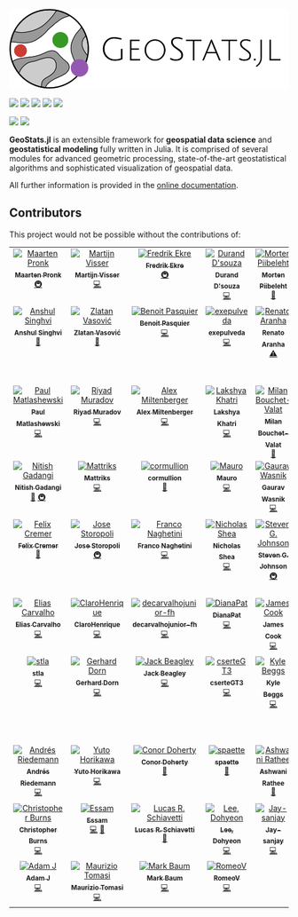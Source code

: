 ![GeoStats.jl](https://raw.githubusercontent.com/JuliaEarth/GeoStats.jl/master/docs/src/assets/logo-text.svg)

[![](https://img.shields.io/github/actions/workflow/status/JuliaEarth/GeoStats.jl/CI.yml?branch=master&style=flat-square)](https://github.com/JuliaEarth/GeoStats.jl/actions)
[![](https://img.shields.io/badge/chat-on%20zulip-9cf?style=flat-square)](https://julialang.zulipchat.com/#narrow/stream/276201-geostats.2Ejl)
[![](https://img.shields.io/badge/docs-stable-blue?style=flat-square)](https://JuliaEarth.github.io/GeoStatsDocs/stable)
[![](https://img.shields.io/badge/docs-latest-blue?style=flat-square)](https://JuliaEarth.github.io/GeoStatsDocs/dev)
[![](https://img.shields.io/badge/license-MIT-blue?style=flat-square)](https://github.com/JuliaEarth/GeoStats.jl/blob/master/LICENSE)

[![](https://img.shields.io/badge/JOSS-10.21105%2Fjoss.00692-brightgreen?style=flat-square)](https://doi.org/10.21105/joss.00692)
[![](https://img.shields.io/badge/DOI-10.5281%2Fzenodo.3875233-blue?style=flat-square)](https://zenodo.org/badge/latestdoi/33827844)

**GeoStats.jl** is an extensible framework for **geospatial data science** and
**geostatistical modeling** fully written in Julia. It is comprised of several
modules for advanced geometric processing, state-of-the-art geostatistical
algorithms and sophisticated visualization of geospatial data.

All further information is provided in the
[online documentation](https://JuliaEarth.github.io/GeoStatsDocs/stable).

## Contributors

This project would not be possible without the contributions of:

<!-- ALL-CONTRIBUTORS-LIST:START - Do not remove or modify this section -->
<!-- prettier-ignore-start -->
<!-- markdownlint-disable -->
<table>
  <tbody>
    <tr>
      <td align="center" valign="top" width="14.28%"><a href="https://www.evetion.nl"><img src="https://avatars0.githubusercontent.com/u/8655030?v=4?s=100" width="100px;" alt="Maarten Pronk"/><br /><sub><b>Maarten Pronk</b></sub></a><br /><a href="#infra-evetion" title="Infrastructure (Hosting, Build-Tools, etc)">🚇</a></td>
      <td align="center" valign="top" width="14.28%"><a href="https://github.com/visr"><img src="https://avatars1.githubusercontent.com/u/4471859?v=4?s=100" width="100px;" alt="Martijn Visser"/><br /><sub><b>Martijn Visser</b></sub></a><br /><a href="https://github.com/JuliaEarth/GeoStats.jl/commits?author=visr" title="Code">💻</a></td>
      <td align="center" valign="top" width="14.28%"><a href="https://github.com/fredrikekre"><img src="https://avatars2.githubusercontent.com/u/11698744?v=4?s=100" width="100px;" alt="Fredrik Ekre"/><br /><sub><b>Fredrik Ekre</b></sub></a><br /><a href="#infra-fredrikekre" title="Infrastructure (Hosting, Build-Tools, etc)">🚇</a></td>
      <td align="center" valign="top" width="14.28%"><a href="http://dldx.org"><img src="https://avatars2.githubusercontent.com/u/107700?v=4?s=100" width="100px;" alt="Durand D'souza"/><br /><sub><b>Durand D'souza</b></sub></a><br /><a href="https://github.com/JuliaEarth/GeoStats.jl/commits?author=dldx" title="Code">💻</a></td>
      <td align="center" valign="top" width="14.28%"><a href="https://github.com/mortenpi"><img src="https://avatars1.githubusercontent.com/u/147757?v=4?s=100" width="100px;" alt="Morten Piibeleht"/><br /><sub><b>Morten Piibeleht</b></sub></a><br /><a href="https://github.com/JuliaEarth/GeoStats.jl/commits?author=mortenpi" title="Documentation">📖</a></td>
      <td align="center" valign="top" width="14.28%"><a href="https://github.com/tkelman"><img src="https://avatars0.githubusercontent.com/u/5934628?v=4?s=100" width="100px;" alt="Tony Kelman"/><br /><sub><b>Tony Kelman</b></sub></a><br /><a href="#infra-tkelman" title="Infrastructure (Hosting, Build-Tools, etc)">🚇</a></td>
      <td align="center" valign="top" width="14.28%"><a href="https://www.linkedin.com/in/madnansiddique/"><img src="https://avatars0.githubusercontent.com/u/8629089?v=4?s=100" width="100px;" alt="M. A. Siddique"/><br /><sub><b>M. A. Siddique</b></sub></a><br /><a href="#question-masiddique" title="Answering Questions">💬</a></td>
    </tr>
    <tr>
      <td align="center" valign="top" width="14.28%"><a href="https://github.com/asinghvi17"><img src="https://avatars1.githubusercontent.com/u/32143268?v=4?s=100" width="100px;" alt="Anshul Singhvi"/><br /><sub><b>Anshul Singhvi</b></sub></a><br /><a href="https://github.com/JuliaEarth/GeoStats.jl/commits?author=asinghvi17" title="Documentation">📖</a></td>
      <td align="center" valign="top" width="14.28%"><a href="https://zdroid.github.io"><img src="https://avatars2.githubusercontent.com/u/2725611?v=4?s=100" width="100px;" alt="Zlatan Vasović"/><br /><sub><b>Zlatan Vasović</b></sub></a><br /><a href="https://github.com/JuliaEarth/GeoStats.jl/commits?author=zdroid" title="Documentation">📖</a></td>
      <td align="center" valign="top" width="14.28%"><a href="https://www.bpasquier.com/"><img src="https://avatars2.githubusercontent.com/u/4486578?v=4?s=100" width="100px;" alt="Benoit Pasquier"/><br /><sub><b>Benoit Pasquier</b></sub></a><br /><a href="https://github.com/JuliaEarth/GeoStats.jl/commits?author=briochemc" title="Code">💻</a></td>
      <td align="center" valign="top" width="14.28%"><a href="https://github.com/exepulveda"><img src="https://avatars2.githubusercontent.com/u/5109252?v=4?s=100" width="100px;" alt="exepulveda"/><br /><sub><b>exepulveda</b></sub></a><br /><a href="https://github.com/JuliaEarth/GeoStats.jl/commits?author=exepulveda" title="Code">💻</a></td>
      <td align="center" valign="top" width="14.28%"><a href="https://github.com/errearanhas"><img src="https://avatars1.githubusercontent.com/u/12888985?v=4?s=100" width="100px;" alt="Renato Aranha"/><br /><sub><b>Renato Aranha</b></sub></a><br /><a href="https://github.com/JuliaEarth/GeoStats.jl/commits?author=errearanhas" title="Tests">⚠️</a></td>
      <td align="center" valign="top" width="14.28%"><a href="http://pkofod.com/"><img src="https://avatars0.githubusercontent.com/u/8431156?v=4?s=100" width="100px;" alt="Patrick Kofod Mogensen"/><br /><sub><b>Patrick Kofod Mogensen</b></sub></a><br /><a href="https://github.com/JuliaEarth/GeoStats.jl/commits?author=pkofod" title="Code">💻</a></td>
      <td align="center" valign="top" width="14.28%"><a href="http://xuk.ai"><img src="https://avatars1.githubusercontent.com/u/5985769?v=4?s=100" width="100px;" alt="Kai Xu"/><br /><sub><b>Kai Xu</b></sub></a><br /><a href="https://github.com/JuliaEarth/GeoStats.jl/commits?author=xukai92" title="Code">💻</a></td>
    </tr>
    <tr>
      <td align="center" valign="top" width="14.28%"><a href="https://github.com/PaulMatlashewski"><img src="https://avatars1.githubusercontent.com/u/13931255?v=4?s=100" width="100px;" alt="Paul Matlashewski"/><br /><sub><b>Paul Matlashewski</b></sub></a><br /><a href="https://github.com/JuliaEarth/GeoStats.jl/commits?author=PaulMatlashewski" title="Code">💻</a></td>
      <td align="center" valign="top" width="14.28%"><a href="https://github.com/riyadm"><img src="https://avatars1.githubusercontent.com/u/38479955?v=4?s=100" width="100px;" alt="Riyad Muradov"/><br /><sub><b>Riyad Muradov</b></sub></a><br /><a href="https://github.com/JuliaEarth/GeoStats.jl/commits?author=riyadm" title="Code">💻</a></td>
      <td align="center" valign="top" width="14.28%"><a href="https://github.com/ammilten"><img src="https://avatars0.githubusercontent.com/u/29921747?v=4?s=100" width="100px;" alt="Alex Miltenberger"/><br /><sub><b>Alex Miltenberger</b></sub></a><br /><a href="https://github.com/JuliaEarth/GeoStats.jl/commits?author=ammilten" title="Code">💻</a></td>
      <td align="center" valign="top" width="14.28%"><a href="https://www.linkedin.com/in/LakshyaKhatri"><img src="https://avatars1.githubusercontent.com/u/28972442?v=4?s=100" width="100px;" alt="Lakshya Khatri"/><br /><sub><b>Lakshya Khatri</b></sub></a><br /><a href="https://github.com/JuliaEarth/GeoStats.jl/commits?author=LakshyaKhatri" title="Code">💻</a></td>
      <td align="center" valign="top" width="14.28%"><a href="http://bouchet-valat.site.ined.fr"><img src="https://avatars3.githubusercontent.com/u/1120448?v=4?s=100" width="100px;" alt="Milan Bouchet-Valat"/><br /><sub><b>Milan Bouchet-Valat</b></sub></a><br /><a href="https://github.com/JuliaEarth/GeoStats.jl/commits?author=nalimilan" title="Documentation">📖</a></td>
      <td align="center" valign="top" width="14.28%"><a href="http://www.linkedin.com/in/rmcaixeta"><img src="https://avatars3.githubusercontent.com/u/8386288?v=4?s=100" width="100px;" alt="Rafael Caixeta"/><br /><sub><b>Rafael Caixeta</b></sub></a><br /><a href="https://github.com/JuliaEarth/GeoStats.jl/commits?author=rmcaixeta" title="Code">💻</a></td>
      <td align="center" valign="top" width="14.28%"><a href="https://github.com/ElOceanografo"><img src="https://avatars3.githubusercontent.com/u/1072448?v=4?s=100" width="100px;" alt="Sam"/><br /><sub><b>Sam</b></sub></a><br /><a href="#infra-ElOceanografo" title="Infrastructure (Hosting, Build-Tools, etc)">🚇</a></td>
    </tr>
    <tr>
      <td align="center" valign="top" width="14.28%"><a href="http://nitishgadangi.github.io"><img src="https://avatars0.githubusercontent.com/u/29014716?v=4?s=100" width="100px;" alt="Nitish Gadangi"/><br /><sub><b>Nitish Gadangi</b></sub></a><br /><a href="https://github.com/JuliaEarth/GeoStats.jl/commits?author=NitishGadangi" title="Documentation">📖</a> <a href="#infra-NitishGadangi" title="Infrastructure (Hosting, Build-Tools, etc)">🚇</a></td>
      <td align="center" valign="top" width="14.28%"><a href="https://github.com/Mattriks"><img src="https://avatars0.githubusercontent.com/u/18226881?v=4?s=100" width="100px;" alt="Mattriks"/><br /><sub><b>Mattriks</b></sub></a><br /><a href="https://github.com/JuliaEarth/GeoStats.jl/commits?author=Mattriks" title="Code">💻</a></td>
      <td align="center" valign="top" width="14.28%"><a href="https://cormullion.github.io"><img src="https://avatars1.githubusercontent.com/u/52289?v=4?s=100" width="100px;" alt="cormullion"/><br /><sub><b>cormullion</b></sub></a><br /><a href="https://github.com/JuliaEarth/GeoStats.jl/commits?author=cormullion" title="Documentation">📖</a></td>
      <td align="center" valign="top" width="14.28%"><a href="http://maurow.bitbucket.io/"><img src="https://avatars1.githubusercontent.com/u/4098145?v=4?s=100" width="100px;" alt="Mauro"/><br /><sub><b>Mauro</b></sub></a><br /><a href="https://github.com/JuliaEarth/GeoStats.jl/commits?author=mauro3" title="Code">💻</a></td>
      <td align="center" valign="top" width="14.28%"><a href="https://github.com/cyborg1995"><img src="https://avatars.githubusercontent.com/u/55525317?v=4?s=100" width="100px;" alt="Gaurav Wasnik"/><br /><sub><b>Gaurav Wasnik</b></sub></a><br /><a href="https://github.com/JuliaEarth/GeoStats.jl/commits?author=cyborg1995" title="Code">💻</a></td>
      <td align="center" valign="top" width="14.28%"><a href="https://github.com/atreyamaj"><img src="https://avatars.githubusercontent.com/u/14348863?v=4?s=100" width="100px;" alt="Atreya Majumdar"/><br /><sub><b>Atreya Majumdar</b></sub></a><br /><a href="https://github.com/JuliaEarth/GeoStats.jl/commits?author=atreyamaj" title="Documentation">📖</a></td>
      <td align="center" valign="top" width="14.28%"><a href="https://github.com/hameye"><img src="https://avatars.githubusercontent.com/u/57682091?v=4?s=100" width="100px;" alt="Hadrien Meyer"/><br /><sub><b>Hadrien Meyer</b></sub></a><br /><a href="https://github.com/JuliaEarth/GeoStats.jl/commits?author=hameye" title="Code">💻</a></td>
    </tr>
    <tr>
      <td align="center" valign="top" width="14.28%"><a href="https://github.com/felixcremer"><img src="https://avatars.githubusercontent.com/u/17124431?v=4?s=100" width="100px;" alt="Felix Cremer"/><br /><sub><b>Felix Cremer</b></sub></a><br /><a href="https://github.com/JuliaEarth/GeoStats.jl/commits?author=felixcremer" title="Documentation">📖</a></td>
      <td align="center" valign="top" width="14.28%"><a href="http://storopoli.io"><img src="https://avatars.githubusercontent.com/u/43353831?v=4?s=100" width="100px;" alt="Jose Storopoli"/><br /><sub><b>Jose Storopoli</b></sub></a><br /><a href="#infra-storopoli" title="Infrastructure (Hosting, Build-Tools, etc)">🚇</a></td>
      <td align="center" valign="top" width="14.28%"><a href="https://github.com/fnaghetini"><img src="https://avatars.githubusercontent.com/u/63740520?v=4?s=100" width="100px;" alt="Franco Naghetini"/><br /><sub><b>Franco Naghetini</b></sub></a><br /><a href="https://github.com/JuliaEarth/GeoStats.jl/commits?author=fnaghetini" title="Code">💻</a></td>
      <td align="center" valign="top" width="14.28%"><a href="https://www.nicholasshea.com/"><img src="https://avatars.githubusercontent.com/u/25097799?v=4?s=100" width="100px;" alt="Nicholas Shea"/><br /><sub><b>Nicholas Shea</b></sub></a><br /><a href="https://github.com/JuliaEarth/GeoStats.jl/commits?author=nshea3" title="Code">💻</a></td>
      <td align="center" valign="top" width="14.28%"><a href="http://math.mit.edu/~stevenj"><img src="https://avatars.githubusercontent.com/u/2913679?v=4?s=100" width="100px;" alt="Steven G. Johnson"/><br /><sub><b>Steven G. Johnson</b></sub></a><br /><a href="#infra-stevengj" title="Infrastructure (Hosting, Build-Tools, etc)">🚇</a></td>
      <td align="center" valign="top" width="14.28%"><a href="https://github.com/mrr00b00t"><img src="https://avatars.githubusercontent.com/u/32930332?v=4?s=100" width="100px;" alt="José A. S. Silva"/><br /><sub><b>José A. S. Silva</b></sub></a><br /><a href="https://github.com/JuliaEarth/GeoStats.jl/commits?author=mrr00b00t" title="Code">💻</a></td>
      <td align="center" valign="top" width="14.28%"><a href="https://github.com/marlonsmathias"><img src="https://avatars.githubusercontent.com/u/81258808?v=4?s=100" width="100px;" alt="Marlon Sproesser Mathias"/><br /><sub><b>Marlon Sproesser Mathias</b></sub></a><br /><a href="https://github.com/JuliaEarth/GeoStats.jl/commits?author=marlonsmathias" title="Code">💻</a></td>
    </tr>
    <tr>
      <td align="center" valign="top" width="14.28%"><a href="https://github.com/eliascarv"><img src="https://avatars.githubusercontent.com/u/73039601?v=4?s=100" width="100px;" alt="Elias Carvalho"/><br /><sub><b>Elias Carvalho</b></sub></a><br /><a href="https://github.com/JuliaEarth/GeoStats.jl/commits?author=eliascarv" title="Code">💻</a></td>
      <td align="center" valign="top" width="14.28%"><a href="https://github.com/ClaroHenrique"><img src="https://avatars.githubusercontent.com/u/38709777?v=4?s=100" width="100px;" alt="ClaroHenrique"/><br /><sub><b>ClaroHenrique</b></sub></a><br /><a href="https://github.com/JuliaEarth/GeoStats.jl/commits?author=ClaroHenrique" title="Code">💻</a></td>
      <td align="center" valign="top" width="14.28%"><a href="https://github.com/decarvalhojunior-fh"><img src="https://avatars.githubusercontent.com/u/102302676?v=4?s=100" width="100px;" alt="decarvalhojunior-fh"/><br /><sub><b>decarvalhojunior-fh</b></sub></a><br /><a href="https://github.com/JuliaEarth/GeoStats.jl/commits?author=decarvalhojunior-fh" title="Code">💻</a></td>
      <td align="center" valign="top" width="14.28%"><a href="https://github.com/DianaPat"><img src="https://avatars.githubusercontent.com/u/105749646?v=4?s=100" width="100px;" alt="DianaPat"/><br /><sub><b>DianaPat</b></sub></a><br /><a href="https://github.com/JuliaEarth/GeoStats.jl/commits?author=DianaPat" title="Code">💻</a></td>
      <td align="center" valign="top" width="14.28%"><a href="https://github.com/jwscook"><img src="https://avatars.githubusercontent.com/u/15519866?v=4?s=100" width="100px;" alt="James Cook"/><br /><sub><b>James Cook</b></sub></a><br /><a href="https://github.com/JuliaEarth/GeoStats.jl/commits?author=jwscook" title="Code">💻</a></td>
      <td align="center" valign="top" width="14.28%"><a href="https://github.com/vickydeka"><img src="https://avatars.githubusercontent.com/u/48693415?v=4?s=100" width="100px;" alt="vickydeka"/><br /><sub><b>vickydeka</b></sub></a><br /><a href="https://github.com/JuliaEarth/GeoStats.jl/commits?author=vickydeka" title="Code">💻</a></td>
      <td align="center" valign="top" width="14.28%"><a href="https://github.com/lihua-cat"><img src="https://avatars.githubusercontent.com/u/42488653?v=4?s=100" width="100px;" alt="刘昊"/><br /><sub><b>刘昊</b></sub></a><br /><a href="https://github.com/JuliaEarth/GeoStats.jl/commits?author=lihua-cat" title="Code">💻</a></td>
    </tr>
    <tr>
      <td align="center" valign="top" width="14.28%"><a href="https://github.com/stla"><img src="https://avatars.githubusercontent.com/u/4466543?v=4?s=100" width="100px;" alt="stla"/><br /><sub><b>stla</b></sub></a><br /><a href="https://github.com/JuliaEarth/GeoStats.jl/commits?author=stla" title="Code">💻</a></td>
      <td align="center" valign="top" width="14.28%"><a href="https://github.com/dorn-gerhard"><img src="https://avatars.githubusercontent.com/u/67096719?v=4?s=100" width="100px;" alt="Gerhard Dorn"/><br /><sub><b>Gerhard Dorn</b></sub></a><br /><a href="https://github.com/JuliaEarth/GeoStats.jl/commits?author=dorn-gerhard" title="Code">💻</a></td>
      <td align="center" valign="top" width="14.28%"><a href="https://github.com/jackbeagley"><img src="https://avatars.githubusercontent.com/u/15933842?v=4?s=100" width="100px;" alt="Jack Beagley"/><br /><sub><b>Jack Beagley</b></sub></a><br /><a href="https://github.com/JuliaEarth/GeoStats.jl/commits?author=jackbeagley" title="Code">💻</a></td>
      <td align="center" valign="top" width="14.28%"><a href="https://github.com/cserteGT3"><img src="https://avatars.githubusercontent.com/u/26418354?v=4?s=100" width="100px;" alt="cserteGT3"/><br /><sub><b>cserteGT3</b></sub></a><br /><a href="https://github.com/JuliaEarth/GeoStats.jl/commits?author=cserteGT3" title="Code">💻</a></td>
      <td align="center" valign="top" width="14.28%"><a href="http://kylebeggs.com"><img src="https://avatars.githubusercontent.com/u/24981811?v=4?s=100" width="100px;" alt="Kyle Beggs"/><br /><sub><b>Kyle Beggs</b></sub></a><br /><a href="https://github.com/JuliaEarth/GeoStats.jl/commits?author=kylebeggs" title="Code">💻</a></td>
      <td align="center" valign="top" width="14.28%"><a href="https://erickchacon.gitlab.io/"><img src="https://avatars.githubusercontent.com/u/7862458?v=4?s=100" width="100px;" alt="Dr. Erick A. Chacón Montalván"/><br /><sub><b>Dr. Erick A. Chacón Montalván</b></sub></a><br /><a href="https://github.com/JuliaEarth/GeoStats.jl/commits?author=ErickChacon" title="Code">💻</a></td>
      <td align="center" valign="top" width="14.28%"><a href="https://github.com/mfsch"><img src="https://avatars.githubusercontent.com/u/3769324?v=4?s=100" width="100px;" alt="Manuel Schmid"/><br /><sub><b>Manuel Schmid</b></sub></a><br /><a href="https://github.com/JuliaEarth/GeoStats.jl/commits?author=mfsch" title="Code">💻</a></td>
    </tr>
    <tr>
      <td align="center" valign="top" width="14.28%"><a href="https://github.com/longemen3000"><img src="https://avatars.githubusercontent.com/u/38795484?v=4?s=100" width="100px;" alt="Andrés Riedemann"/><br /><sub><b>Andrés Riedemann</b></sub></a><br /><a href="https://github.com/JuliaEarth/GeoStats.jl/commits?author=longemen3000" title="Code">💻</a></td>
      <td align="center" valign="top" width="14.28%"><a href="https://hyrodium.github.io"><img src="https://avatars.githubusercontent.com/u/7488140?v=4?s=100" width="100px;" alt="Yuto Horikawa"/><br /><sub><b>Yuto Horikawa</b></sub></a><br /><a href="https://github.com/JuliaEarth/GeoStats.jl/commits?author=hyrodium" title="Code">💻</a></td>
      <td align="center" valign="top" width="14.28%"><a href="https://github.com/conordoherty"><img src="https://avatars.githubusercontent.com/u/5650772?v=4?s=100" width="100px;" alt="Conor Doherty"/><br /><sub><b>Conor Doherty</b></sub></a><br /><a href="https://github.com/JuliaEarth/GeoStats.jl/commits?author=conordoherty" title="Documentation">📖</a></td>
      <td align="center" valign="top" width="14.28%"><a href="https://github.com/spaette"><img src="https://avatars.githubusercontent.com/u/111918424?v=4?s=100" width="100px;" alt="spaette"/><br /><sub><b>spaette</b></sub></a><br /><a href="https://github.com/JuliaEarth/GeoStats.jl/commits?author=spaette" title="Documentation">📖</a></td>
      <td align="center" valign="top" width="14.28%"><a href="https://github.com/ashwani-rathee"><img src="https://avatars.githubusercontent.com/u/54855463?v=4?s=100" width="100px;" alt="Ashwani Rathee"/><br /><sub><b>Ashwani Rathee</b></sub></a><br /><a href="https://github.com/JuliaEarth/GeoStats.jl/commits?author=ashwani-rathee" title="Documentation">📖</a></td>
      <td align="center" valign="top" width="14.28%"><a href="http://astroautomata.com"><img src="https://avatars.githubusercontent.com/u/7593028?v=4?s=100" width="100px;" alt="Miles Cranmer"/><br /><sub><b>Miles Cranmer</b></sub></a><br /><a href="https://github.com/JuliaEarth/GeoStats.jl/commits?author=MilesCranmer" title="Code">💻</a></td>
      <td align="center" valign="top" width="14.28%"><a href="https://github.com/DanielVandH"><img src="https://avatars.githubusercontent.com/u/95613936?v=4?s=100" width="100px;" alt="Daniel VandenHeuvel"/><br /><sub><b>Daniel VandenHeuvel</b></sub></a><br /><a href="https://github.com/JuliaEarth/GeoStats.jl/commits?author=DanielVandH" title="Documentation">📖</a></td>
    </tr>
    <tr>
      <td align="center" valign="top" width="14.28%"><a href="https://github.com/chrstphrbrns"><img src="https://avatars.githubusercontent.com/u/19110911?v=4?s=100" width="100px;" alt="Christopher Burns"/><br /><sub><b>Christopher Burns</b></sub></a><br /><a href="https://github.com/JuliaEarth/GeoStats.jl/commits?author=chrstphrbrns" title="Code">💻</a></td>
      <td align="center" valign="top" width="14.28%"><a href="https://www.linkedin.com/in/essamwisam/"><img src="https://avatars.githubusercontent.com/u/49572294?v=4?s=100" width="100px;" alt="Essam"/><br /><sub><b>Essam</b></sub></a><br /><a href="https://github.com/JuliaEarth/GeoStats.jl/commits?author=EssamWisam" title="Code">💻</a> <a href="https://github.com/JuliaEarth/GeoStats.jl/commits?author=EssamWisam" title="Documentation">📖</a></td>
      <td align="center" valign="top" width="14.28%"><a href="https://github.com/luschiro"><img src="https://avatars.githubusercontent.com/u/56177321?v=4?s=100" width="100px;" alt="Lucas R. Schiavetti"/><br /><sub><b>Lucas R. Schiavetti</b></sub></a><br /><a href="https://github.com/JuliaEarth/GeoStats.jl/issues?q=author%3Aluschiro" title="Bug reports">🐛</a></td>
      <td align="center" valign="top" width="14.28%"><a href="https://ehgus.github.io/"><img src="https://avatars.githubusercontent.com/u/18534737?v=4?s=100" width="100px;" alt="Lee, Dohyeon"/><br /><sub><b>Lee, Dohyeon</b></sub></a><br /><a href="https://github.com/JuliaEarth/GeoStats.jl/commits?author=ehgus" title="Code">💻</a></td>
      <td align="center" valign="top" width="14.28%"><a href="https://github.com/Jay-sanjay"><img src="https://avatars.githubusercontent.com/u/134289328?v=4?s=100" width="100px;" alt="Jay-sanjay"/><br /><sub><b>Jay-sanjay</b></sub></a><br /><a href="https://github.com/JuliaEarth/GeoStats.jl/commits?author=Jay-sanjay" title="Code">💻</a></td>
      <td align="center" valign="top" width="14.28%"><a href="https://github.com/remann2"><img src="https://avatars.githubusercontent.com/u/139355838?v=4?s=100" width="100px;" alt="Steve"/><br /><sub><b>Steve</b></sub></a><br /><a href="https://github.com/JuliaEarth/GeoStats.jl/commits?author=remann2" title="Code">💻</a></td>
      <td align="center" valign="top" width="14.28%"><a href="https://github.com/MachSilva"><img src="https://avatars.githubusercontent.com/u/25288575?v=4?s=100" width="100px;" alt="Felipe Silva"/><br /><sub><b>Felipe Silva</b></sub></a><br /><a href="https://github.com/JuliaEarth/GeoStats.jl/commits?author=MachSilva" title="Code">💻</a></td>
    </tr>
    <tr>
      <td align="center" valign="top" width="14.28%"><a href="https://github.com/ajahraus"><img src="https://avatars.githubusercontent.com/u/9949357?v=4?s=100" width="100px;" alt="Adam J"/><br /><sub><b>Adam J</b></sub></a><br /><a href="https://github.com/JuliaEarth/GeoStats.jl/commits?author=ajahraus" title="Code">💻</a></td>
      <td align="center" valign="top" width="14.28%"><a href="http://ziotom78.blogspot.it/"><img src="https://avatars.githubusercontent.com/u/377795?v=4?s=100" width="100px;" alt="Maurizio Tomasi"/><br /><sub><b>Maurizio Tomasi</b></sub></a><br /><a href="https://github.com/JuliaEarth/GeoStats.jl/commits?author=ziotom78" title="Code">💻</a></td>
      <td align="center" valign="top" width="14.28%"><a href="https://github.com/markmbaum"><img src="https://avatars.githubusercontent.com/u/18745581?v=4?s=100" width="100px;" alt="Mark Baum"/><br /><sub><b>Mark Baum</b></sub></a><br /><a href="https://github.com/JuliaEarth/GeoStats.jl/commits?author=markmbaum" title="Code">💻</a></td>
      <td align="center" valign="top" width="14.28%"><a href="http://page.romeov.me"><img src="https://avatars.githubusercontent.com/u/8644490?v=4?s=100" width="100px;" alt="RomeoV"/><br /><sub><b>RomeoV</b></sub></a><br /><a href="https://github.com/JuliaEarth/GeoStats.jl/commits?author=RomeoV" title="Code">💻</a></td>
    </tr>
  </tbody>
</table>

<!-- markdownlint-restore -->
<!-- prettier-ignore-end -->

<!-- ALL-CONTRIBUTORS-LIST:END -->
